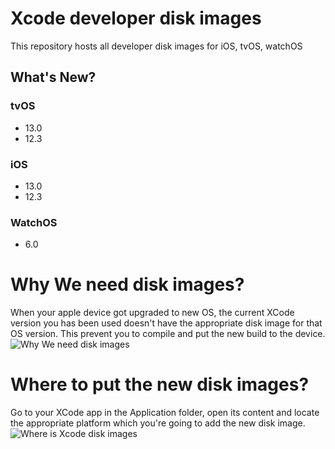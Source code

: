 # Xcode developer disk images
This repository hosts all developer disk images for iOS, tvOS, watchOS

## What's New?

### tvOS
* 13.0
* 12.3

### iOS
* 13.0
* 12.3

### WatchOS
* 6.0

# Why We need disk images?
When your apple device got upgraded to new OS, the current XCode version you has been used doesn't have the appropriate disk image for that OS version. This prevent you to compile and put the new build to the device.
![Why We need disk images](https://raw.githubusercontent.com/haikieu/xcode-developer-disk-image-all-platforms/master/Why%20do%20you%20need%20to%20update%20disk%20image.png)

# Where to put the new disk images?
Go to your XCode app in the Application folder, open its content and locate the appropriate platform which you're going to add the new disk image.
![Where is Xcode disk images](https://raw.githubusercontent.com/haikieu/xcode-developer-disk-image-all-platforms/master/where%20is%20my%20developer%20disk%20images.png)
